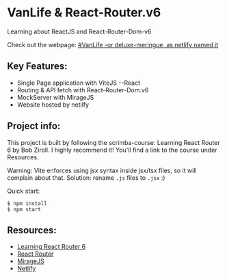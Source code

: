 
# VanLife & React-Router.v6
Learning about ReactJS and React-Router-Dom-v6


Check out the webpage:
[#VanLife -or deluxe-meringue, as netlify named it](https://deluxe-meringue-614dfd.netlify.app/)

## Key Features:
- Single Page application with ViteJS --React
- Routing & API fetch with React-Router-Dom.v6
- MockServer with MirageJS
- Website hosted by netilfy

## Project info:
This project is built by following the scrimba-course: Learning React Router 6 by Bob Ziroll. I highly recommend it! You'll find a link to the course under Resources.

Warning: Vite enforces using jsx syntax inside jsx/tsx files, so it will complain about that. Solution: rename `.js` files to `.jsx` :)

Quick start:

```
$ npm install
$ npm start
````


## Resources:
- [Learning React Router 6 ](https://scrimba.com/learn/reactrouter6)
- [React Router](https://reactrouter.com/en/main)
- [MirageJS](https://miragejs.com/)
- [Netlify](https://netlify.com/)
